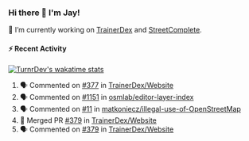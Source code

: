 ### Hi there 👋 I'm Jay!

🔭 I’m currently working on [TrainerDex](https://www.github.com/TrainerDex) and [StreetComplete](https://github.com/streetcomplete/StreetComplete).

#### :zap: Recent Activity

[![TurnrDev's wakatime stats](https://github-readme-stats.vercel.app/api/wakatime?username=TurnrDev)](https://wakatime.com/@TurnrDev)
<br>
<!--START_SECTION:activity-->
1. 🗣 Commented on [#377](https://github.com/TrainerDex/Website/issues/377) in [TrainerDex/Website](https://github.com/TrainerDex/Website)
2. 🗣 Commented on [#1151](https://github.com/osmlab/editor-layer-index/issues/1151) in [osmlab/editor-layer-index](https://github.com/osmlab/editor-layer-index)
3. 🗣 Commented on [#11](https://github.com/matkoniecz/illegal-use-of-OpenStreetMap/issues/11) in [matkoniecz/illegal-use-of-OpenStreetMap](https://github.com/matkoniecz/illegal-use-of-OpenStreetMap)
4. 🎉 Merged PR [#379](https://github.com/TrainerDex/Website/pull/379) in [TrainerDex/Website](https://github.com/TrainerDex/Website)
5. 🗣 Commented on [#379](https://github.com/TrainerDex/Website/issues/379) in [TrainerDex/Website](https://github.com/TrainerDex/Website)
<!--END_SECTION:activity-->
